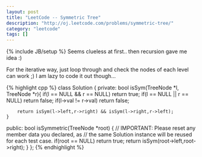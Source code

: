 ```yaml
---
layout: post
title: "LeetCode -- Symmetric Tree"
description: "http://oj.leetcode.com/problems/symmetric-tree/"
category: "leetcode"
tags: []
---
```

{% include JB/setup %}
Seems clueless at first.. then recursion gave me idea :)

For the iterative way, just loop through and check the nodes of each level can work ;) I am lazy to code it out though...

{% highlight cpp %}
class Solution {
private:
    bool isSym(TreeNode *l, TreeNode *r){
        if(l == NULL && r == NULL) return true;
        if(l == NULL || r == NULL) return false;
        if(l->val != r->val) return false;
        
        return isSym(l->left,r->right) && isSym(l->right,r->left);
    }
    
public:
    bool isSymmetric(TreeNode *root) {
        // IMPORTANT: Please reset any member data you declared, as
        // the same Solution instance will be reused for each test case.
        if(root == NULL) return true;
        return isSym(root->left,root->right);
    }
};
{% endhighlight %}
